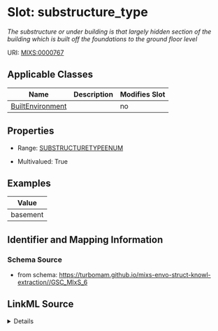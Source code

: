 # Slot: substructure_type


_The substructure or under building is that largely hidden section of the building which is built off the foundations to the ground floor level_



URI: [MIXS:0000767](https://w3id.org/mixs/0000767)



<!-- no inheritance hierarchy -->




## Applicable Classes

| Name | Description | Modifies Slot |
| --- | --- | --- |
[BuiltEnvironment](BuiltEnvironment.md) |  |  no  |







## Properties

* Range: [SUBSTRUCTURETYPEENUM](SUBSTRUCTURETYPEENUM.md)

* Multivalued: True






## Examples

| Value |
| --- |
| basement |

## Identifier and Mapping Information







### Schema Source


* from schema: https://turbomam.github.io/mixs-envo-struct-knowl-extraction//GSC_MIxS_6




## LinkML Source

<details>
```yaml
name: substructure_type
description: The substructure or under building is that largely hidden section of
  the building which is built off the foundations to the ground floor level
title: substructure type
notes:
- type
examples:
- value: basement
from_schema: https://turbomam.github.io/mixs-envo-struct-knowl-extraction//GSC_MIxS_6
rank: 1000
slot_uri: MIXS:0000767
multivalued: true
alias: substructure_type
domain_of:
- BuiltEnvironment
range: SUBSTRUCTURE_TYPE_ENUM
required: false
recommended: false

```
</details>